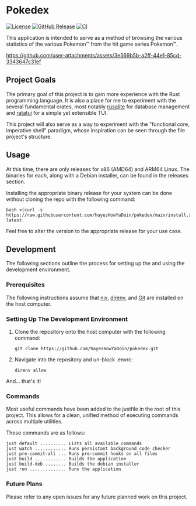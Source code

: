 # Pokedex

[![License](https://img.shields.io/badge/License-BSD_3--Clause-blue.svg)](https://opensource.org/licenses/BSD-3-Clause)
[![GitHub Release](https://img.shields.io/github/v/release/hayesHowYaDoin/pokedex)]()
[![CI](https://github.com/hayesHowYaDoin/pokedex/actions/workflows/ci.yml/badge.svg?event=push)]()

This application is intended to serve as a method of browsing the various 
statistics of the various Pokemon™ from the hit game series Pokemon™.

https://github.com/user-attachments/assets/3e569b5b-a2ff-44e1-85cd-3343647c31ef

## Project Goals

The primary goal of this project is to gain more experience with the Rust 
programming language. It is also a place for me to experiment with the several 
fundamental crates, most notably [rusqlite][1] for database management and 
[ratatui][2] for a simple yet extensible TUI.

This project will also serve as a way to experiment with the "functional core, 
imperative shell" paradigm, whose inspiration can be seen through the file 
project's structure.

## Usage

At this time, there are only releases for x86 (AMD64) and ARM64 Linux. The 
binaries for each, along with a Debian installer, can be found in the releases
section.

Installing the appropriate binary release for your system can be done without
cloning the repo with the following command:

```
bash <(curl -s https://raw.githubusercontent.com/hayesHowYaDoin/pokedex/main/install.sh) latest
```

Feel free to alter the version to the appropriate release for your use case.

## Development

The following sections outline the process for setting up the and using the 
development environment.

### Prerequisites

The following instructions assume that [nix][3], [direnv][4], and [Git][5] are installed on 
the host computer.

### Setting Up The Development Environment

1) Clone the repository onto the host computer with the following command:
   ```
   git clone https://github.com/hayesHowYaDoin/pokedex.git
   ```
2) Navigate into the repository and un-block .envrc:
   ```
   direnv allow
   ```

And... that's it!

### Commands

Most useful commands have been added to the justfile in the root of this 
project. This allows for a clean, unified method of executing commands across 
multiple utilities.

These commands are as follows:
```
just default .......... Lists all available commands
just watch ............ Runs persistant background code checker
just pre-commit-all ... Runs pre-commit hooks on all files
just build ............ Builds the application
just build-deb ........ Builds the debian installer
just run .............. Runs the application
```

### Future Plans

Please refer to any open issues for any future planned work on this project.

[1]: https://github.com/rusqlite/rusqlite
[2]: https://github.com/ratatui-org/ratatui
[3]: https://nixos.org/
[4]: https://direnv.net/
[5]: https://git-scm.com/
